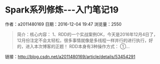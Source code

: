 # Spark系列修炼---入门笔记19
作者：a2011480169
日期：2016-12-04 19:47
浏览量：2550
> 简介：核心内容： 
1、RDD的一个实战案例OK，今天是2016年12月4日了，12月份注定不会太轻松，很多事情就像是多线程一样并行的进行执行，好的，进入本次博客的正题！ 
RDD本身有3种操作方式： 
①...

 链接：http://blog.csdn.net/a2011480169/article/details/53454291
